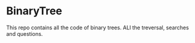 # BinaryTree
This repo contains all the code of binary trees.
ALl the treversal, searches and questions.
